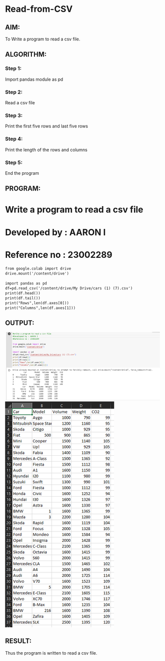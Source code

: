 # Read-from-CSV

## AIM:
To Write a program to read a csv file.
## ALGORITHM:
### Step 1:
Import pandas module as pd
### Step 2:
Read a csv file
### Step 3:
Print the first five rows and last five rows
### Step 4:
Print the length of the rows and columns
### Step 5:
End the program
## PROGRAM:
# Write a program to read a csv file
# Developed by : AARON I
# Reference no : 23002289
```
from google.colab import drive
drive.mount('/content/drive')

import pandas as pd
df=pd.read_csv('/content/drive/My Drive/cars (1) (7).csv')
print(df.head())
print(df.tail())
print("Rows",len(df.axes[0]))
print("Columns",len(df.axes[1]))
```
## OUTPUT:
![output](/Screenshot%202023-07-26%20150205.png)
![output](/csv.png)
## RESULT:
Thus the program is written to read a csv file.
